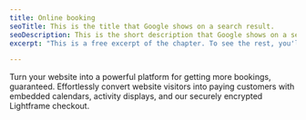 ```yaml
---
title: Online booking
seoTitle: This is the title that Google shows on a search result.
seoDescription: This is the short description that Google shows on a search result.
excerpt: "This is a free excerpt of the chapter. To see the rest, you'll have to buy the book."

---
```


Turn your website into a powerful platform for getting more bookings, guaranteed.
Effortlessly convert website visitors into paying customers with embedded calendars, activity displays, and our securely encrypted Lightframe checkout.
